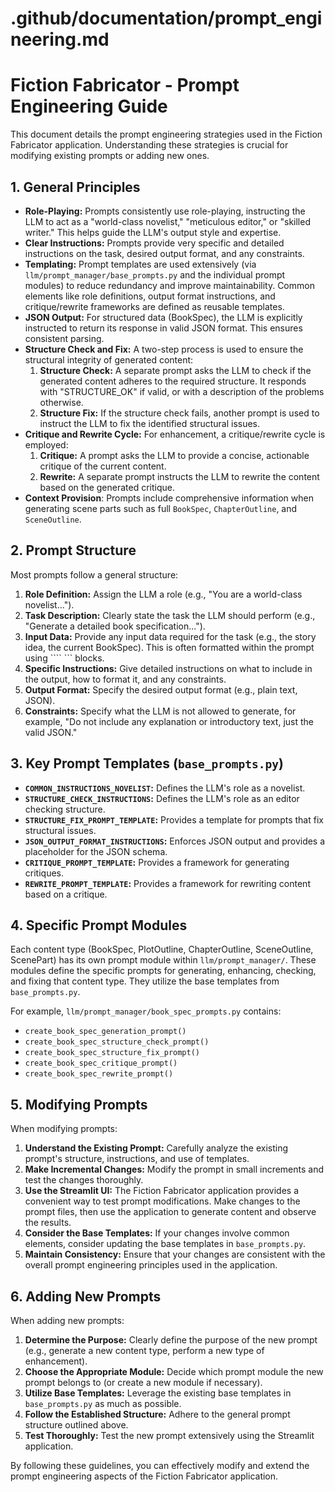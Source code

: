 # .github/documentation/prompt_engineering.md
# Fiction Fabricator - Prompt Engineering Guide

This document details the prompt engineering strategies used in the Fiction Fabricator application. Understanding these strategies is crucial for modifying existing prompts or adding new ones.

## 1. General Principles

*   **Role-Playing:** Prompts consistently use role-playing, instructing the LLM to act as a "world-class novelist," "meticulous editor," or "skilled writer." This helps guide the LLM's output style and expertise.
*   **Clear Instructions:** Prompts provide very specific and detailed instructions on the task, desired output format, and any constraints.
*   **Templating:**  Prompt templates are used extensively (via `llm/prompt_manager/base_prompts.py` and the individual prompt modules) to reduce redundancy and improve maintainability. Common elements like role definitions, output format instructions, and critique/rewrite frameworks are defined as reusable templates.
*   **JSON Output:**  For structured data (BookSpec), the LLM is explicitly instructed to return its response in valid JSON format. This ensures consistent parsing.
*   **Structure Check and Fix:** A two-step process is used to ensure the structural integrity of generated content:
    1.  **Structure Check:** A separate prompt asks the LLM to check if the generated content adheres to the required structure. It responds with "STRUCTURE_OK" if valid, or with a description of the problems otherwise.
    2.  **Structure Fix:** If the structure check fails, another prompt is used to instruct the LLM to fix the identified structural issues.
*   **Critique and Rewrite Cycle:** For enhancement, a critique/rewrite cycle is employed:
    1.  **Critique:** A prompt asks the LLM to provide a concise, actionable critique of the current content.
    2.  **Rewrite:**  A separate prompt instructs the LLM to rewrite the content based on the generated critique.
* **Context Provision**: Prompts include comprehensive information when generating scene parts such as full `BookSpec`, `ChapterOutline`, and `SceneOutline`.

## 2. Prompt Structure

Most prompts follow a general structure:

1.  **Role Definition:**  Assign the LLM a role (e.g., "You are a world-class novelist...").
2.  **Task Description:** Clearly state the task the LLM should perform (e.g., "Generate a detailed book specification...").
3.  **Input Data:** Provide any input data required for the task (e.g., the story idea, the current BookSpec). This is often formatted within the prompt using ```` ``` blocks.
4.  **Specific Instructions:** Give detailed instructions on what to include in the output, how to format it, and any constraints.
5.  **Output Format:**  Specify the desired output format (e.g., plain text, JSON).
6.  **Constraints:** Specify what the LLM is not allowed to generate, for example, "Do not include any explanation or introductory text, just the valid JSON."

## 3. Key Prompt Templates (`base_prompts.py`)

*   **`COMMON_INSTRUCTIONS_NOVELIST`:** Defines the LLM's role as a novelist.
*   **`STRUCTURE_CHECK_INSTRUCTIONS`:**  Defines the LLM's role as an editor checking structure.
*   **`STRUCTURE_FIX_PROMPT_TEMPLATE`:**  Provides a template for prompts that fix structural issues.
*   **`JSON_OUTPUT_FORMAT_INSTRUCTIONS`:**  Enforces JSON output and provides a placeholder for the JSON schema.
*   **`CRITIQUE_PROMPT_TEMPLATE`:**  Provides a framework for generating critiques.
*   **`REWRITE_PROMPT_TEMPLATE`:**  Provides a framework for rewriting content based on a critique.

## 4. Specific Prompt Modules

Each content type (BookSpec, PlotOutline, ChapterOutline, SceneOutline, ScenePart) has its own prompt module within `llm/prompt_manager/`.  These modules define the specific prompts for generating, enhancing, checking, and fixing that content type. They utilize the base templates from `base_prompts.py`.

For example, `llm/prompt_manager/book_spec_prompts.py` contains:

*   `create_book_spec_generation_prompt()`
*   `create_book_spec_structure_check_prompt()`
*   `create_book_spec_structure_fix_prompt()`
*   `create_book_spec_critique_prompt()`
*   `create_book_spec_rewrite_prompt()`

## 5. Modifying Prompts

When modifying prompts:

1.  **Understand the Existing Prompt:** Carefully analyze the existing prompt's structure, instructions, and use of templates.
2.  **Make Incremental Changes:**  Modify the prompt in small increments and test the changes thoroughly.
3.  **Use the Streamlit UI:** The Fiction Fabricator application provides a convenient way to test prompt modifications.  Make changes to the prompt files, then use the application to generate content and observe the results.
4.  **Consider the Base Templates:** If your changes involve common elements, consider updating the base templates in `base_prompts.py`.
5.  **Maintain Consistency:**  Ensure that your changes are consistent with the overall prompt engineering principles used in the application.

## 6. Adding New Prompts

When adding new prompts:

1.  **Determine the Purpose:**  Clearly define the purpose of the new prompt (e.g., generate a new content type, perform a new type of enhancement).
2.  **Choose the Appropriate Module:**  Decide which prompt module the new prompt belongs to (or create a new module if necessary).
3.  **Utilize Base Templates:**  Leverage the existing base templates in `base_prompts.py` as much as possible.
4.  **Follow the Established Structure:**  Adhere to the general prompt structure outlined above.
5.  **Test Thoroughly:** Test the new prompt extensively using the Streamlit application.

By following these guidelines, you can effectively modify and extend the prompt engineering aspects of the Fiction Fabricator application.